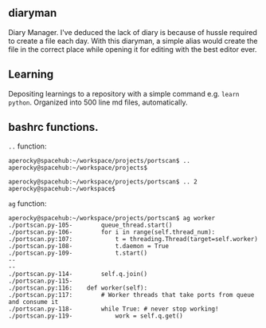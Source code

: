 ## diaryman

Diary Manager. I've deduced the lack of diary is because of hussle required to create a file each day. With this diaryman, a simple alias would create the file in the correct place while opening it for editing with the best editor ever.

## Learning

Depositing learnings to a repository with a simple command e.g. `learn python`. Organized into 500 line md files, automatically.

## bashrc functions.

`..` function:

    aperocky@spacehub:~/workspace/projects/portscan$ ..
    aperocky@spacehub:~/workspace/projects$

    aperocky@spacehub:~/workspace/projects/portscan$ .. 2
    aperocky@spacehub:~/workspace$

`ag` function:

    aperocky@spacehub:~/workspace/projects/portscan$ ag worker
    ./portscan.py-105-        queue_thread.start()
    ./portscan.py-106-        for i in range(self.thread_num):
    ./portscan.py:107:            t = threading.Thread(target=self.worker)
    ./portscan.py-108-            t.daemon = True
    ./portscan.py-109-            t.start()
    --
    --
    ./portscan.py-114-        self.q.join()
    ./portscan.py-115-
    ./portscan.py:116:    def worker(self):
    ./portscan.py:117:        # Worker threads that take ports from queue and consume it
    ./portscan.py-118-        while True: # never stop working!
    ./portscan.py-119-            work = self.q.get()
